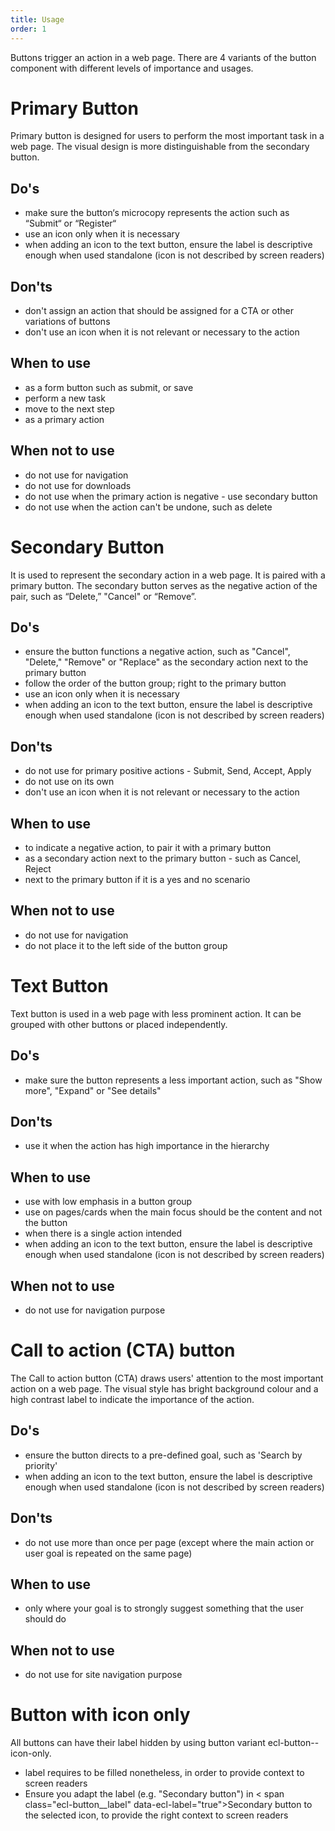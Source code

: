 ```yaml
---
title: Usage
order: 1
---
```

Buttons trigger an action in a web page. There are 4 variants of the button component with different levels of importance and usages.

# Primary Button

Primary button is designed for users to perform the most important task in a web page. The visual design is more distinguishable from the secondary button.

## Do's

- make sure the button‘s microcopy represents the action such as “Submit“ or “Register“
- use an icon only when it is necessary
- when adding an icon to the text button, ensure the label is descriptive enough when used standalone (icon is not described by screen readers)

## Don'ts

- don't assign an action that should be assigned for a CTA or other variations of buttons
- don't use an icon when it is not relevant or necessary to the action

## When to use

- as a form button such as submit, or save
- perform a new task
- move to the next step
- as a primary action

## When not to use

- do not use for navigation
- do not use for downloads
- do not use when the primary action is negative - use secondary button
- do not use when the action can't be undone, such as delete

# Secondary Button

It is used to represent the secondary action in a web page. It is paired with a primary button. The secondary button serves as the negative action of the pair, such as “Delete,” "Cancel" or “Remove”.

## Do's

- ensure the button functions a negative action, such as "Cancel", "Delete," "Remove" or "Replace" as the secondary action next to the primary button
- follow the order of the button group; right to the primary button
- use an icon only when it is necessary
- when adding an icon to the text button, ensure the label is descriptive enough when used standalone (icon is not described by screen readers)

## Don'ts

- do not use for primary positive actions - Submit, Send, Accept, Apply
- do not use on its own
- don't use an icon when it is not relevant or necessary to the action

## When to use

- to indicate a negative action, to pair it with a primary button
- as a secondary action next to the primary button - such as Cancel, Reject
- next to the primary button if it is a yes and no scenario

## When not to use

- do not use for navigation
- do not place it to the left side of the button group

# Text Button

Text button is used in a web page with less prominent action. It can be grouped with other buttons or placed independently.

## Do's

- make sure the button represents a less important action, such as "Show more", "Expand" or "See details"

## Don'ts

- use it when the action has high importance in the hierarchy

## When to use

- use with low emphasis in a button group
- use on pages/cards when the main focus should be the content and not the button
- when there is a single action intended
- when adding an icon to the text button, ensure the label is descriptive enough when used standalone (icon is not described by screen readers)

## When not to use

- do not use for navigation purpose

# Call to action (CTA) button

The Call to action button (CTA) draws users' attention to the most important action on a web page. The visual style has bright background colour and a high contrast label to indicate the importance of the action.

## Do's

- ensure the button directs to a pre-defined goal, such as 'Search by priority'
- when adding an icon to the text button, ensure the label is descriptive enough when used standalone (icon is not described by screen readers)

## Don'ts

- do not use more than once per page (except where the main action or user goal is repeated on the same page)

## When to use

- only where your goal is to strongly suggest something that the user should do

## When not to use

- do not use for site navigation purpose

# B﻿utton with icon only

All buttons can have their label hidden by using button variant ecl-button--icon-only.

- label requires to be filled nonetheless, in order to provide context to screen readers
- Ensure you adapt the label (e.g. "Secondary button") in < span class="ecl-button\_\_label" data-ecl-label="true">Secondary button</span> to the selected icon, to provide the right context to screen readers
